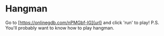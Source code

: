 # Hangman
Go to [https://onlinegdb.com/nPMGbf-IG](url) and click 'run' to play!
P.S. You'll probably want to know how to play hangman.

